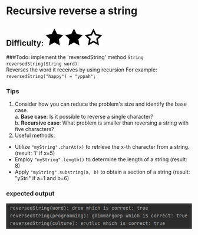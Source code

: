 # Recursive reverse a string
## Difficulty: ![Filled](../resources/star-filled.svg) ![Outlined](../resources/star-filled.svg) ![Outlined](../resources/star-outlined.svg)

###Todo: implement the 'reversedString' method
`String reversedString(String word)`:<br>
Reverses the word it receives by using recursion
For example:<br>
`reversedString("happy") = "yppah";`

### Tips
1. Consider how you can reduce the problem's size and identify the base case.<br>
   a. **Base case**: Is it possible to reverse a single character?<br>
   b. **Recursive case**: What problem is smaller than reversing a string with five characters?
2. Useful methods:
- Utilize `"myString".charAt(x)` to retrieve the x-th character from a string. (result: 'i' if x=5)
- Employ `"myString".length()` to determine the length of a string (result: 8)
- Apply `"myString".substring(a, b)` to obtain a section of a string (result: "yStri" if a=1 and b=6)

### expected output
![](../resources/reversedString.png)

